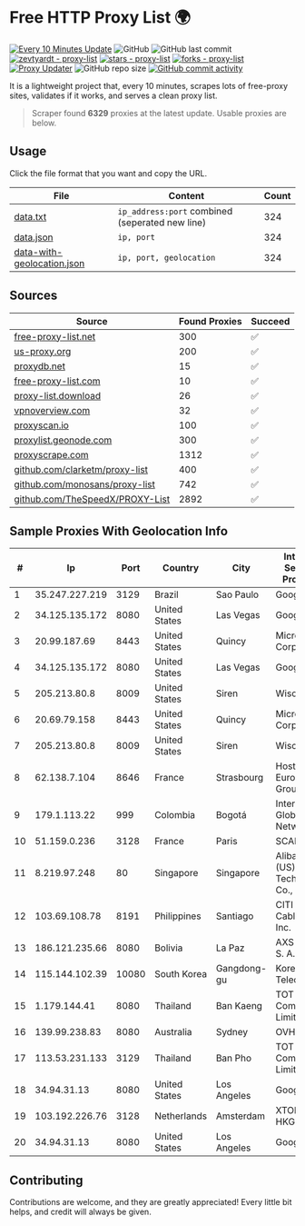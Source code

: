 
# Free HTTP Proxy List 🌍

[![Every 10 Minutes Update](https://github.com/mertguvencli/http-proxy-list/actions/workflows/main.yml/badge.svg?branch=main)](https://github.com/mertguvencli/http-proxy-list/actions/workflows/main.yml)
![GitHub](https://img.shields.io/github/license/mertguvencli/http-proxy-list)
![GitHub last commit](https://img.shields.io/github/last-commit/mertguvencli/http-proxy-list)
[![zevtyardt - proxy-list](https://img.shields.io/static/v1?label=zevtyardt&message=proxy-list&color=blue&logo=github)](https://github.com/zevtyardt/proxy-list "Go to GitHub repo")
[![stars - proxy-list](https://img.shields.io/github/stars/zevtyardt/proxy-list?style=social)](https://github.com/zevtyardt/proxy-list)
[![forks - proxy-list](https://img.shields.io/github/forks/zevtyardt/proxy-list?style=social)](https://github.com/zevtyardt/proxy-list)
[![Proxy Updater](https://github.com/zevtyardt/proxy-list/workflows/Proxy%20Updater/badge.svg)](https://github.com/zevtyardt/proxy-list/actions?query=workflow:"Proxy+Updater")
![GitHub repo size](https://img.shields.io/github/repo-size/zevtyardt/proxy-list)
[![GitHub commit activity](https://img.shields.io/github/commit-activity/m/zevtyardt/proxy-list?logo=commits)](https://github.com/zevtyardt/proxy-list/commits/main)

It is a lightweight project that, every 10 minutes, scrapes lots of free-proxy sites, validates if it works, and serves a clean proxy list.

> Scraper found **6329** proxies at the latest update. Usable proxies are below.

## Usage

Click the file format that you want and copy the URL.

|File|Content|Count|
|----|-------|-----|
|[data.txt](https://raw.githubusercontent.com/mertguvencli/http-proxy-list/main/proxy-list/data.txt)|`ip_address:port` combined (seperated new line)|324|
|[data.json](https://raw.githubusercontent.com/mertguvencli/http-proxy-list/main/proxy-list/data.json)|`ip, port`|324|
|[data-with-geolocation.json](https://raw.githubusercontent.com/mertguvencli/http-proxy-list/main/proxy-list/data-with-geolocation.json)|`ip, port, geolocation`|324|

## Sources

|Source|Found Proxies|Succeed|
|------|-------------|-------|
|[free-proxy-list.net](https://free-proxy-list.net)|300|✅|
|[us-proxy.org](https://www.us-proxy.org)|200|✅|
|[proxydb.net](http://proxydb.net)|15|✅|
|[free-proxy-list.com](https://free-proxy-list.com/?page=&port=&type%5B%5D=http&type%5B%5D=https&up_time=0&search=Search)|10|✅|
|[proxy-list.download](https://www.proxy-list.download/HTTP)|26|✅|
|[vpnoverview.com](https://vpnoverview.com/privacy/anonymous-browsing/free-proxy-servers)|32|✅|
|[proxyscan.io](https://www.proxyscan.io)|100|✅|
|[proxylist.geonode.com](https://proxylist.geonode.com/api/proxy-list?limit=300&page=1&sort_by=lastChecked&sort_type=desc&protocols=http,https)|300|✅|
|[proxyscrape.com](https://api.proxyscrape.com/v2/?request=displayproxies&protocol=http&timeout=10000&country=all&ssl=all&anonymity=all)|1312|✅|
|[github.com/clarketm/proxy-list](https://raw.githubusercontent.com/clarketm/proxy-list/master/proxy-list-raw.txt)|400|✅|
|[github.com/monosans/proxy-list](https://raw.githubusercontent.com/monosans/proxy-list/main/proxies/http.txt)|742|✅|
|[github.com/TheSpeedX/PROXY-List](https://raw.githubusercontent.com/TheSpeedX/PROXY-List/master/http.txt)|2892|✅|


## Sample Proxies With Geolocation Info

|#|Ip|Port|Country|City|Internet Service Provider|
|-|--|----|-------|----|-------------------------|
|1|35.247.227.219|3129|Brazil|Sao Paulo|Google LLC|
|2|34.125.135.172|8080|United States|Las Vegas|Google LLC|
|3|20.99.187.69|8443|United States|Quincy|Microsoft Corporation|
|4|34.125.135.172|8080|United States|Las Vegas|Google LLC|
|5|205.213.80.8|8009|United States|Siren|WiscNet|
|6|20.69.79.158|8443|United States|Quincy|Microsoft Corporation|
|7|205.213.80.8|8009|United States|Siren|WiscNet|
|8|62.138.7.104|8646|France|Strasbourg|Host Europe Group|
|9|179.1.113.22|999|Colombia|Bogotá|InterNexa Global Network|
|10|51.159.0.236|3128|France|Paris|SCALEWAY|
|11|8.219.97.248|80|Singapore|Singapore|Alibaba (US) Technology Co., Ltd.|
|12|103.69.108.78|8191|Philippines|Santiago|CITI Cableworld Inc.|
|13|186.121.235.66|8080|Bolivia|La Paz|AXS Bolivia S. A.|
|14|115.144.102.39|10080|South Korea|Gangdong-gu|Korea Telecom|
|15|1.179.144.41|8080|Thailand|Ban Kaeng|TOT Public Company Limited|
|16|139.99.238.83|8080|Australia|Sydney|OVH SAS|
|17|113.53.231.133|3129|Thailand|Ban Pho|TOT Public Company Limited|
|18|34.94.31.13|8080|United States|Los Angeles|Google LLC|
|19|103.192.226.76|3128|Netherlands|Amsterdam|XTOM-HKG|
|20|34.94.31.13|8080|United States|Los Angeles|Google LLC|



## Contributing

Contributions are welcome, and they are greatly appreciated! Every
little bit helps, and credit will always be given.

